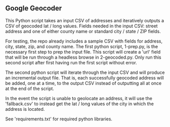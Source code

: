 ## Google Geocoder

This Python script takes an input CSV of addresses and iteratively outputs a CSV of geocoded lat / long values. Fields needed in the input CSV: street address and one of either county name or standard city / state / ZIP fields.

For testing, the repo already includes a sample CSV with fields for address, city, state, zip, and county name. The first python script, 1-prep.py, is the necessary first step to prep the input file. This script will create a 'url' field that will be run through a headless browse in 2-geocoded.py. Only run this second script after first having run the first script without error.

The second python script will iterate through the input CSV and will produce an incremental output file. That is, each successfully geocoded address will be added, one at a time, to the output CSV instead of outputting all at once at the end of the script.

In the event the script is unable to geolocate an address, it will use the 'fallback.csv' to instead get the lat / long values of the city in which the address is located.

See 'requirements.txt' for required python libraries.
